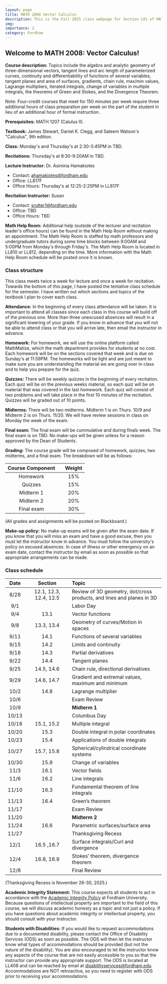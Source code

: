 ```yaml
---
layout: page
title: MATH 2008 Vector Calculus
description: This is the Fall 2025 class webpage for Section L01 of MATH 2008 Vector Calculus (Calculus III) at Fordham. 
img: 
importance: 2
category: Fordham
---
```


## Welcome to MATH 2008: Vector Calculus! 

**Course description:** Topics include the algebra and analytic geometry of three-dimensional vectors, tangent lines and arc length of parameterized curves, continuity and differentiability of functions of several variables, tangent planes and area of surfaces, gradients, chain rule, max/min values, Lagrange multipliers, iterated integrals, change of variables in multiple integrals, the theorems of Green and Stokes, and the Divergence Theorem. 

Note: Four-credit courses that meet for 150 minutes per week require three additional hours of class preparation per week on the part of the student in lieu of an additional hour of formal instruction.

**Prerequisites:** MATH 1207 (Calulus II).

**Textbook:** James Stewart, Daniel K. Clegg, and Saleem Watson's "Calculus", 9th edition.

**Class:** Monday's and Thursday's at 2:30-3:45PM in TBD. 

**Recitations:** Thursday's at 8:30-9:20AM in TBD. 

**Lecture Instructor:** Dr. Asimina Hamakiotes
* Contact: [ahamakiotes@fordham.edu](mailto:ahamakiotes@fordham.edu)
* Office: LL817F
* Office Hours: Thursday's at 12:25-2:25PM in LL817F

**Recitation Instructor:** Susan 
* Contact: [srutter1@fordham.edu](mailto:srutter1@fordham.edu)
* Office: TBD
* Office Hours: TBD

**Math Help Room:** Additional help (outside of the lecturer and recitation leader's office hours) can be found in the Math Help Room without making an appointment. The Math Help Room is staffed by math professors and undergraduate tutors during some time blocks between 9:00AM and 5:00PM from Monday's through Friday's. The Math Help Room is located in LL810 or LL812, depending on the time. More information with the Math Help Room schedule will be posted once it is known. 


### Class structure

This class meets twice a week for lecture and once a week for recitation. Towards the bottom of this page, I have posted the tentative class schedule for the semester. I have written out which sections and topics of the textbook I plan to cover each class. 

**Attendance:** In the beginning of every class attendance will be taken. It is important to attend all classes since each class in this course will build off of the previous one. More than three unexcused absences will result in a significant lowering of your grade. If you know in advance that you will not be able to attend class or that you will arrive late, then email the instructor in advance. 

**Homework:** For homework, we will use the online platform called MathMatize, which the math department provides for students at no cost. Each homework will be on the sections covered that week and is due on Sunday's at 11:59PM. The homeworks will be light and are just meant to make sure you are understanding the material we are going over in class and to help you prepare for the quiz.

**Quizzes:** There will be weekly quizzes in the beginning of every recitation. Each quiz will be on the previous weeks material, so each quiz will be on material that was covered in the last homework. Each quiz will consist of two problems and will take place in the first 10 minutes of the recitation. Quizzes will be graded out of 10 points.

**Midterms:** There will be two midterms. Midterm 1 is on Thurs. 10/9 and Midterm 2 is on Thurs. 11/20. We will have review sessions in class on Monday the week of the exam.

**Final exam:** The final exam will be cummulative and during finals week. The final exam is on TBD. No make-ups will be given unless for a reason approved by the Dean of Students.

**Grading:** The course grade will be composed of homework, quizzes, two midterms, and a final exam. The breakdown will be as follows: 

| Course Component |       | Weight    | 
| :----:           | :---: |  :----:   |    
| Homework         |       |  15%      |
| Quizzes       |       |  15%      | 
| Midterm 1   |       |  20%      | 
| Midterm 2     |       |  20%      | 
| Final exam       |       |  30%      | 

(All grades and assignments will be posted on Blackboard.) 

<!--
**Exams:** 
* **Midterm 1:** Oct. 9, 2025
* **Midterm 2:** Nov. 20, 2025
* **Final:** TBD
-->

**Make-up policy:** No make-up exams will be given after the exam date. If you know that you will miss an exam and have a good excuse, then you must let the instructor know in advance. You must follow the university's policy on excused absences. In case of illness or other emergency on an exam date, contact the instructor by email as soon as possible so that appropriate arrangements can be made.

### Class schedule

| Date  |      | Section |      | Topic                                                                   | 
| :---: | :--: | :---:   | :--: | :---                                                                    | 
| 8/28  |      | 12.1, 12.3, 12.4, 12.5 |      | Review of 3D geometry, dot/cross products, and lines and planes in 3D |  
| 9/1   |      |         |      | Labor Day   | 
| 9/4   |      | 13.1    |      | Vector functions   | 
| 9/8   |      | 13.3, 13.4 |      | Geometry of curves/Motion in spaces                       |   
| 9/11  |      | 14.1    |      | Functions of several variables  |
| 9/15  |      | 14.2    |      | Limits and continuity                     | 
| 9/18  |      | 14.3    |      | Partial derivatives                  |  
| 9/22  |      | 14.4    |      | Tangent planes             |    
| 9/25  |      | 14.5, 14.6 |      | Chain rule, directional derivatives                    | 
| 9/29  |      | 14.6, 14.7 |      | Gradient and extremal values, maximum and minimum     |  
| 10/2  |      | 14.8    |      | Lagrange multiplier    | 
| 10/6  |      |         |      |  Exam Review                            | 
| 10/9  |      |         |      |  **Midterm 1**                                |  
| 10/13 |      |         |      |  Columbus Day        |   
| 10/16 |      | 15.1, 15.2 |      |  Multiple integral                                    |   
| 10/20 |      | 15.3    |      |  Double integral in polar coordinates             |     
| 10/23 |      | 15.4    |      |  Applications of double integrals        | 
| 10/27 |      | 15.7, 15.8 |      |  Spherical/cylindrical coordinate systems         |     
| 10/30 |      | 15.9    |      |  Change of variables           | 
| 11/3  |      | 16.1    |      |  Vector fields                           |    
| 11/6  |      | 16.2    |      |  Line integrals                              |
| 11/10 |      | 16.3    |      |  Fundamental theorem of line integrals                |
| 11/13 |      | 16.4    |      |  Green’s theorem                         |
| 11/17 |      |         |      |  Exam Review                                |
| 11/20 |      |         |      |  **Midterm 2**                            |
| 11/24 |      | 16.6    |      |  Parametric surfaces/surface area                      |
| 11/27 |      |         |      |  Thanksgiving Recess                                         |
| 12/1  |      | 16.5 ,16.7 |      |  Surface integrals/Curl and divergence                    |
| 12/4  |      | 16.8, 16.9 |      |  Stokes’ theorem, divergence theorem                         |
| 12/8  |      |         |      | Final Review           |


(Thanksgiving Recess is November 26-30, 2025.)

**Academic Integrity Statement:** This course expects all students to act in accordance with the [Academic Integrity Policy](https://www.fordham.edu/resources/policies/academic-integrity-policy/) at Fordham University. Because questions of intellectual property are important to the field of this course, we will discuss academic honesty as a topic and not just a policy. If you have questions about academic integrity or intellectual property, you should consult with your instructor. 

**Students with Disabilities:** If you would like to request accommodations due to a documented disability, please contact the Office of Disability Services (ODS) as soon as possible. The ODS will then let the instructor know what types of accommodations should be provided (but not the nature of the disability). You are also encouraged to let the instructor know any aspects of the course that are not easily accessible to you so that the instructor can provide any appropriate support. The ODS is located at LL408 and can be reached by email at [disabilityservices@fordham.edu](mailto:disabilityservices@fordham.edu). Accommodations are NOT retroactive, so you need to register with ODS prior to receiving your accommodations.

<!-- **Final Exam Policy:** -->





